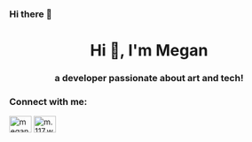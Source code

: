 ### Hi there 👋

<h1 align="center">Hi 👋, I'm Megan</h1>
<h3 align="center">a developer passionate about art and tech!</h3>

<h3 align="left">Connect with me:</h3>
<p align="left">
<a href="https://linkedin.com/in/meganbxwu" target="blank"><img align="center" src="https://raw.githubusercontent.com/rahuldkjain/github-profile-readme-generator/master/src/images/icons/Social/linked-in-alt.svg" alt="meganbxwu" height="30" width="40" /></a>
<a href="https://instagram.com/m.117.w" target="blank"><img align="center" src="https://raw.githubusercontent.com/rahuldkjain/github-profile-readme-generator/master/src/images/icons/Social/instagram.svg" alt="m.117.w" height="30" width="40" /></a>
</p>
<!--
**mw-171/mw-171** is a ✨ _special_ ✨ repository because its `README.md` (this file) appears on your GitHub profile.

Here are some ideas to get you started:

- 🔭 I’m currently working on ...
- 🌱 I’m currently learning ...
- 👯 I’m looking to collaborate on ...
- 🤔 I’m looking for help with ...
- 💬 Ask me about ...
- 📫 How to reach me: ...
- 😄 Pronouns: ...
- ⚡ Fun fact: ...
-->
